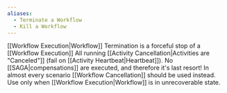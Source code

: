 ```yaml
---
aliases:
  - Terminate a Workflow
  - Kill a Workflow
---
```

[[Workflow Execution|Workflow]] Termination is a forceful stop of a [[Workflow Execution]]
All running  [[Activity Cancellation|Activities are "Canceled"]] (fail on [[Activity Heartbeat|Heartbeat]]).
No [[SAGA|compensations]] are executed, and therefore it's last resort!  In almost every scenario [[Workflow Cancellation]] should be used instead. Use only when [[Workflow Execution|Workflow]] is in unrecoverable state.



